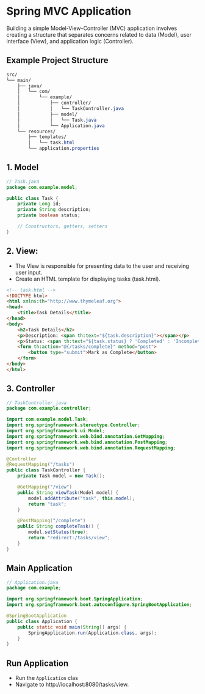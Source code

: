 # Spring MVC Application
Building a simple Model-View-Controller (MVC) application involves creating a structure that separates concerns related to data (Model), user interface (View), and application logic (Controller). 

## Example Project Structure
```css
src/
└── main/
    ├── java/
    │   └── com/
    │       └── example/
    │           ├── controller/
    │           │   └── TaskController.java
    │           ├── model/
    │           │   └── Task.java
    │           └── Application.java
    └── resources/
        ├── templates/
        │   └── task.html
        └── application.properties
```

## 1. Model
```java
// Task.java
package com.example.model;

public class Task {
    private Long id;
    private String description;
    private boolean status;

    // Constructors, getters, setters
}
```
## 2. View:
- The View is responsible for presenting data to the user and receiving user input.
- Create an HTML template for displaying tasks (task.html).
```html
<!-- task.html -->
<!DOCTYPE html>
<html xmlns:th="http://www.thymeleaf.org">
<head>
    <title>Task Details</title>
</head>
<body>
    <h2>Task Details</h2>
    <p>Description: <span th:text="${task.description}"></span></p>
    <p>Status: <span th:text="${task.status} ? 'Completed' : 'Incomplete'"></span></p>
    <form th:action="@{/tasks/complete}" method="post">
        <button type="submit">Mark as Complete</button>
    </form>
</body>
</html>
```
## 3. Controller
```java
// TaskController.java
package com.example.controller;

import com.example.model.Task;
import org.springframework.stereotype.Controller;
import org.springframework.ui.Model;
import org.springframework.web.bind.annotation.GetMapping;
import org.springframework.web.bind.annotation.PostMapping;
import org.springframework.web.bind.annotation.RequestMapping;

@Controller
@RequestMapping("/tasks")
public class TaskController {
    private Task model = new Task();

    @GetMapping("/view")
    public String viewTask(Model model) {
        model.addAttribute("task", this.model);
        return "task";
    }

    @PostMapping("/complete")
    public String completeTask() {
        model.setStatus(true);
        return "redirect:/tasks/view";
    }
}
```

## Main Application
```java
// Application.java
package com.example;

import org.springframework.boot.SpringApplication;
import org.springframework.boot.autoconfigure.SpringBootApplication;

@SpringBootApplication
public class Application {
    public static void main(String[] args) {
        SpringApplication.run(Application.class, args);
    }
}
```

## Run Application
- Run the `Application` clas
- Navigate to http://localhost:8080/tasks/view.

